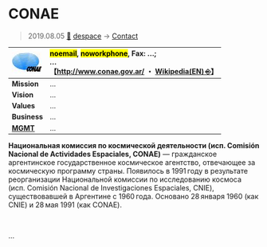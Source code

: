 # CONAE
> 2019.08.05 [🚀](../index/index.md) [despace](index.md) → [Contact](contact.md)

|[![](f/con/c/conae_logo1_thumb.jpg)](f/con/c/conae_logo1.png)|<mark>noemail</mark>, <mark>noworkphone</mark>, Fax: …;<br> *…*<br> 【<http://www.conae.gov.ar/> ・ [Wikipedia(EN) ⎆](https://en.wikipedia.org/wiki/Comisión_Nacional_de_Actividades_Espaciales)】|
|:--|:--|
|**Mission**|…|
|**Vision**|…|
|**Values**|…|
|**Business**|…|
|**[MGMT](mgmt.md)**|…|

**Национальная комиссия по космической деятельности (исп. Comisión Nacional de Actividades Espaciales, CONAE)** — гражданское аргентинское государственное космическое агентство, отвечающее за космическую программу страны. Появилось в 1991 году в результате реорганизации Национальной комиссии по исследованию космоса (исп. Comisión Nacional de Investigaciones Espaciales, CNIE), существовавшей в Аргентине с 1960 года. Основано 28 января 1960 (как CNIE) и 28 мая 1991 (как CONAE).



<p style="page-break-after:always"> </p>

…
